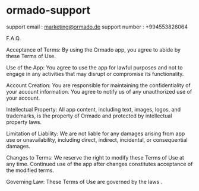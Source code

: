 # ormado-support
support email : marketing@ormado.de
support number : +994553826064

F.A.Q.

Acceptance of Terms: By using the Ormado app, you agree to abide by these Terms of Use.

Use of the App: You agree to use the app for lawful purposes and not to engage in any activities that may disrupt or compromise its functionality.

Account Creation: You are responsible for maintaining the confidentiality of your account information. You agree to notify us of any unauthorized use of your account.

Intellectual Property: All app content, including text, images, logos, and trademarks, is the property of Ormado and protected by intellectual property laws.

Limitation of Liability: We are not liable for any damages arising from app use or unavailability, including direct, indirect, incidental, or consequential damages.

Changes to Terms: We reserve the right to modify these Terms of Use at any time. Continued use of the app after changes constitutes acceptance of the modified terms.

Governing Law: These Terms of Use are governed by the laws .

